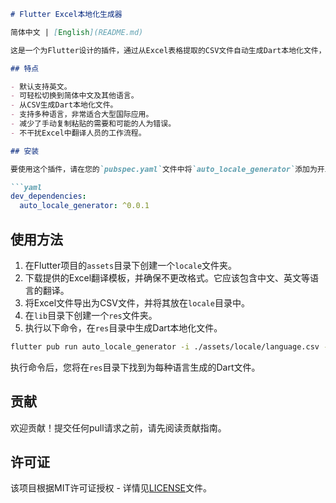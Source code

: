 ```markdown
# Flutter Excel本地化生成器

简体中文 | [English](README.md)

这是一个为Flutter设计的插件，通过从Excel表格提取的CSV文件自动生成Dart本地化文件，以简化应用程序本地化的流程。这个工具通过自动化创建多语言资源文件，简化了开发人员和翻译人员的工作流程。

## 特点

- 默认支持英文。
- 可轻松切换到简体中文及其他语言。
- 从CSV生成Dart本地化文件。
- 支持多种语言，非常适合大型国际应用。
- 减少了手动复制粘贴的需要和可能的人为错误。
- 不干扰Excel中翻译人员的工作流程。

## 安装

要使用这个插件，请在您的`pubspec.yaml`文件中将`auto_locale_generator`添加为开发依赖项。

```yaml
dev_dependencies:
  auto_locale_generator: ^0.0.1
```

## 使用方法

1. 在Flutter项目的`assets`目录下创建一个`locale`文件夹。
2. 下载提供的Excel翻译模板，并确保不更改格式。它应该包含中文、英文等语言的翻译。
3. 将Excel文件导出为CSV文件，并将其放在`locale`目录中。
4. 在`lib`目录下创建一个`res`文件夹。
5. 执行以下命令，在`res`目录中生成Dart本地化文件。

```sh
flutter pub run auto_locale_generator -i ./assets/locale/language.csv -o lib/res/ -r
```

执行命令后，您将在`res`目录下找到为每种语言生成的Dart文件。

## 贡献

欢迎贡献！提交任何pull请求之前，请先阅读贡献指南。

## 许可证

该项目根据MIT许可证授权 - 详情见[LICENSE](LICENSE)文件。
